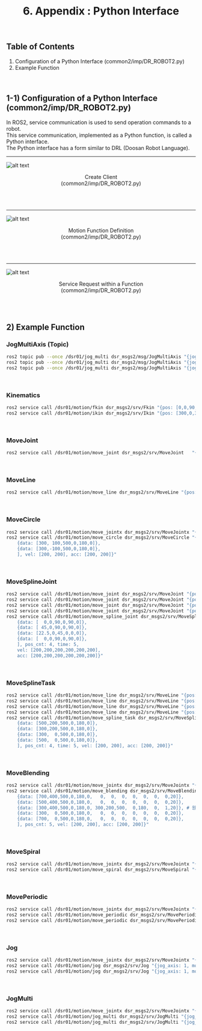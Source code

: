 # <center>6. Appendix : Python Interface</center>







<br/>

## Table of Contents
1. Configuration of a Python Interface (common2/imp/DR_ROBOT2.py)
2. Example Function






<br/>

## 1-1) Configuration of a Python Interface (common2/imp/DR_ROBOT2.py)

In ROS2, service communication is used to send operation commands to a robot.  
This service communication, implemented as a Python function, is called a Python interface.  
The Python interface has a form similar to DRL (Doosan Robot Language).  


---
![alt text](../image/6_1_DR_ROBOT2.png)
<center>Create Client</center>
<center>(common2/imp/DR_ROBOT2.py)</center>

<br/><br/>

---
![alt text](../image/6_2_DR_ROBOT2.png)
<center>Motion Function Definition</center>
<center>(common2/imp/DR_ROBOT2.py)</center>

<br/><br/>

---
![alt text](../image/6_3_DR_ROBOT2.png)
<center>Service Request within a Function</center>
<center>(common2/imp/DR_ROBOT2.py)</center>

<br/><br/>



## 2) Example Function



### JogMultiAxis (Topic)
```bash
ros2 topic pub --once /dsr01/jog_multi dsr_msgs2/msg/JogMultiAxis "{jog_axis: [1,0,0,0,0,0], move_reference: 0, speed: 20}"
ros2 topic pub --once /dsr01/jog_multi dsr_msgs2/msg/JogMultiAxis "{jog_axis: [-1,0,0,0,0,0], move_reference: 0, speed: 20}"
ros2 topic pub --once /dsr01/jog_multi dsr_msgs2/msg/JogMultiAxis "{jog_axis: [0,0,0,0,0,0], move_reference: 0, speed: 20}"
```

<br/>

### Kinematics
```bash
ros2 service call /dsr01/motion/fkin dsr_msgs2/srv/Fkin "{pos: [0,0,90,0,90,0]}" # j -> x
ros2 service call /dsr01/motion/ikin dsr_msgs2/srv/Ikin "{pos: [300,0,300,0,180,0], sol_space: 2}" # x-> j
```

<br/>

### MoveJoint
```bash
ros2 service call /dsr01/motion/move_joint dsr_msgs2/srv/MoveJoint   "{pos: [   0,   0,  90,   0,  90,   -30], vel: 30, acc: 30}"
```

<br/>

### MoveLine
```bash
ros2 service call /dsr01/motion/move_line dsr_msgs2/srv/MoveLine "{pos: [400,0,400,0,180,0], vel: [200, 200], acc: [200, 200]}"
```

<br/>

### MoveCircle
```bash
ros2 service call /dsr01/motion/move_jointx dsr_msgs2/srv/MoveJointx "{pos: [400,0,500,0,180,0], vel: 200, acc: 200, sol: 2}" # 기본 위치
ros2 service call /dsr01/motion/move_circle dsr_msgs2/srv/MoveCircle "{pos: [
    {data: [300, 100,500,0,180,0]}, 
    {data: [300,-100,500,0,180,0]}, 
    ], vel: [200, 200], acc: [200, 200]}"
```

<br/>

### MoveSplineJoint
```bash
ros2 service call /dsr01/motion/move_joint dsr_msgs2/srv/MoveJoint "{pos: [  0,0,90,0,90,0], vel: 200, acc: 200}"
ros2 service call /dsr01/motion/move_joint dsr_msgs2/srv/MoveJoint "{pos: [ 45,0,90,0,90,0], vel: 200, acc: 200}"
ros2 service call /dsr01/motion/move_joint dsr_msgs2/srv/MoveJoint "{pos: [22.5,0,45,0,0,0], vel: 200, acc: 200}"
ros2 service call /dsr01/motion/move_joint dsr_msgs2/srv/MoveJoint "{pos: [  0,0,90,0,90,0], vel: 200, acc: 200}"
ros2 service call /dsr01/motion/move_spline_joint dsr_msgs2/srv/MoveSplineJoint "{pos: [
    {data: [  0,0,90,0,90,0]}, 
    {data: [ 45,0,90,0,90,0]}, 
    {data: [22.5,0,45,0,0,0]}, 
    {data: [  0,0,90,0,90,0]}, 
    ], pos_cnt: 4, time: 5,
    vel: [200,200,200,200,200,200],
    acc: [200,200,200,200,200,200]}"    
```

<br/>

### MoveSplineTask
```bash
ros2 service call /dsr01/motion/move_line dsr_msgs2/srv/MoveLine "{pos: [500,200,500,0,180,0], vel: [200, 200], acc: [200, 200]}"
ros2 service call /dsr01/motion/move_line dsr_msgs2/srv/MoveLine "{pos: [300,200,500,0,180,0], vel: [200, 200], acc: [200, 200]}"
ros2 service call /dsr01/motion/move_line dsr_msgs2/srv/MoveLine "{pos: [300,  0,500,0,180,0], vel: [200, 200], acc: [200, 200]}"
ros2 service call /dsr01/motion/move_line dsr_msgs2/srv/MoveLine "{pos: [500,  0,500,0,180,0], vel: [200, 200], acc: [200, 200]}"
ros2 service call /dsr01/motion/move_spline_task dsr_msgs2/srv/MoveSplineTask "{pos: [
    {data: [500,200,500,0,180,0]}, 
    {data: [300,200,500,0,180,0]}, 
    {data: [300,  0,500,0,180,0]}, 
    {data: [500,  0,500,0,180,0]}, 
    ], pos_cnt: 4, time: 5, vel: [200, 200], acc: [200, 200]}"
```

<br/>

### MoveBlending
```bash
ros2 service call /dsr01/motion/move_jointx dsr_msgs2/srv/MoveJointx "{pos: [700,0,500,0,180,0], vel: 200, acc: 200, sol: 2}" # 기본 위치
ros2 service call /dsr01/motion/move_blending dsr_msgs2/srv/MoveBlending "{segment: [
    {data: [700,400,500,0,180,0,   0,  0,  0,  0,  0,  0,  0,20]},
    {data: [500,400,500,0,180,0,   0,  0,  0,  0,  0,  0,  0,20]},
    {data: [300,400,500,0,180,0, 300,200,500,  0,180,  0,  1,20]}, # 원
    {data: [300,  0,500,0,180,0,   0,  0,  0,  0,  0,  0,  0,20]},
    {data: [700,  0,500,0,180,0,   0,  0,  0,  0,  0,  0,  0,20]},
    ], pos_cnt: 5, vel: [200, 200], acc: [200, 200]}"
```

<br/>

### MoveSpiral
```bash
ros2 service call /dsr01/motion/move_jointx dsr_msgs2/srv/MoveJointx "{pos: [700,0,500,0,180,0], vel: 200, acc: 200, sol: 2}"
ros2 service call /dsr01/motion/move_spiral dsr_msgs2/srv/MoveSpiral "{revolution: 3, max_radius: 70, max_length: 200, time: 10, task_axis: 2, ref: 0}"
```

<br/>

### MovePeriodic
```bash
ros2 service call /dsr01/motion/move_jointx dsr_msgs2/srv/MoveJointx "{pos: [700,0,500,0,180,0], vel: 200, acc: 200, sol: 2}"
ros2 service call /dsr01/motion/move_periodic dsr_msgs2/srv/MovePeriodic "{amp: [30,0,0,0,0,0], periodic: [1,1,1,1,1,1], acc: 0.2, repeat: 1, ref: 0}"
ros2 service call /dsr01/motion/move_periodic dsr_msgs2/srv/MovePeriodic "{amp: [0,0,0,0,0,30], periodic: [1,1,1,1,1,1], acc: 0.2, repeat: 1, ref: 0}"
```

<br/>

### Jog
```bash
ros2 service call /dsr01/motion/move_jointx dsr_msgs2/srv/MoveJointx "{pos: [700,0,500,0,180,0], vel: 200, acc: 200, sol: 2}"
ros2 service call /dsr01/motion/jog dsr_msgs2/srv/Jog "{jog_axis: 1, move_reference: 0, speed: 20}"
ros2 service call /dsr01/motion/jog dsr_msgs2/srv/Jog "{jog_axis: 1, move_reference: 0, speed: 0}"
```

<br/>

### JogMulti
```bash
ros2 service call /dsr01/motion/move_jointx dsr_msgs2/srv/MoveJointx "{pos: [700,0,500,0,180,0], vel: 200, acc: 200, sol: 2}"
ros2 service call /dsr01/motion/jog_multi dsr_msgs2/srv/JogMulti "{jog_axis: [1,0,0,0,0,0], move_reference: 0, speed: 20}"
ros2 service call /dsr01/motion/jog_multi dsr_msgs2/srv/JogMulti "{jog_axis: [0,0,0,0,0,0], move_reference: 0, speed: 20}"
```
